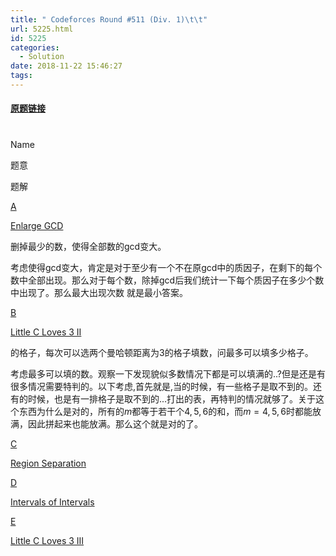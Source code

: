 ```yaml
---
title: " Codeforces Round #511 (Div. 1)\t\t"
url: 5225.html
id: 5225
categories:
  - Solution
date: 2018-11-22 15:46:27
tags:
---
```


#### [原题链接](http://codeforces.com/contest/1034)

#

Name

题意

题解

[A](http://codeforces.com/contest/1034/problem/A)

[Enlarge GCD](http://codeforces.com/contest/1034/problem/A)

删掉最少的数，使得全部数的gcd变大。

考虑使得gcd变大，肯定是对于至少有一个不在原gcd中的质因子，在剩下的每个数中全部出现。那么对于每个数，除掉gcd后我们统计一下每个质因子在多少个数中出现了。那么​最大出现次数 就是最小答案。

[B](http://codeforces.com/contest/1034/problem/B)

[Little C Loves 3 II](http://codeforces.com/contest/1034/problem/B)

​的格子，每次可以选两个曼哈顿距离为3的格子填数，问最多可以填多少格子。

考虑最多可以填​的数。观察一下发现貌似多数情况下都是可以填满的..?但是还是有很多情况需要特判的。以下考虑​,首先就是​,当​的时候，有一些格子是取不到的。还有​的时候，也是有一排格子是取不到的...打出​的表，再特判​的情况就够了。关于这个东西为什么是对的，所有的$m$都等于若干个$4,5,6$的和，而$m=4,5,6$时都能放满，因此拼起来也能放满。那么这个就是对的了。

[C](http://codeforces.com/contest/1034/problem/C)

[Region Separation](http://codeforces.com/contest/1034/problem/C)

[D](http://codeforces.com/contest/1034/problem/D)

[Intervals of Intervals](http://codeforces.com/contest/1034/problem/D)

[E](http://codeforces.com/contest/1034/problem/E)

[Little C Loves 3 III](http://codeforces.com/contest/1034/problem/E)